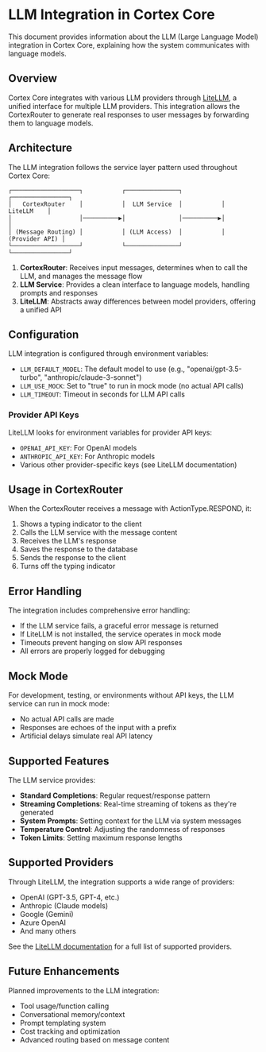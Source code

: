 # LLM Integration in Cortex Core

This document provides information about the LLM (Large Language Model) integration in Cortex Core, explaining how the system communicates with language models.

## Overview

Cortex Core integrates with various LLM providers through [LiteLLM](https://github.com/BerriAI/litellm), a unified interface for multiple LLM providers. This integration allows the CortexRouter to generate real responses to user messages by forwarding them to language models.

## Architecture

The LLM integration follows the service layer pattern used throughout Cortex Core:

```
┌───────────────────┐           ┌───────────────┐           ┌────────────────┐
│   CortexRouter    │           │  LLM Service  │           │     LiteLLM    │
│                   │──────────▶│               │──────────▶│                │
│ (Message Routing) │           │ (LLM Access)  │           │ (Provider API) │
└───────────────────┘           └───────────────┘           └────────────────┘
```

1. **CortexRouter**: Receives input messages, determines when to call the LLM, and manages the message flow
2. **LLM Service**: Provides a clean interface to language models, handling prompts and responses
3. **LiteLLM**: Abstracts away differences between model providers, offering a unified API

## Configuration

LLM integration is configured through environment variables:

- `LLM_DEFAULT_MODEL`: The default model to use (e.g., "openai/gpt-3.5-turbo", "anthropic/claude-3-sonnet")
- `LLM_USE_MOCK`: Set to "true" to run in mock mode (no actual API calls)
- `LLM_TIMEOUT`: Timeout in seconds for LLM API calls

### Provider API Keys

LiteLLM looks for environment variables for provider API keys:

- `OPENAI_API_KEY`: For OpenAI models
- `ANTHROPIC_API_KEY`: For Anthropic models
- Various other provider-specific keys (see LiteLLM documentation)

## Usage in CortexRouter

When the CortexRouter receives a message with ActionType.RESPOND, it:

1. Shows a typing indicator to the client
2. Calls the LLM service with the message content
3. Receives the LLM's response
4. Saves the response to the database
5. Sends the response to the client
6. Turns off the typing indicator

## Error Handling

The integration includes comprehensive error handling:

- If the LLM service fails, a graceful error message is returned
- If LiteLLM is not installed, the service operates in mock mode
- Timeouts prevent hanging on slow API responses
- All errors are properly logged for debugging

## Mock Mode

For development, testing, or environments without API keys, the LLM service can run in mock mode:

- No actual API calls are made
- Responses are echoes of the input with a prefix
- Artificial delays simulate real API latency

## Supported Features

The LLM service provides:

- **Standard Completions**: Regular request/response pattern
- **Streaming Completions**: Real-time streaming of tokens as they're generated
- **System Prompts**: Setting context for the LLM via system messages
- **Temperature Control**: Adjusting the randomness of responses
- **Token Limits**: Setting maximum response lengths

## Supported Providers

Through LiteLLM, the integration supports a wide range of providers:

- OpenAI (GPT-3.5, GPT-4, etc.)
- Anthropic (Claude models)
- Google (Gemini)
- Azure OpenAI
- And many others

See the [LiteLLM documentation](https://docs.litellm.ai/docs/) for a full list of supported providers.

## Future Enhancements

Planned improvements to the LLM integration:

- Tool usage/function calling
- Conversational memory/context
- Prompt templating system
- Cost tracking and optimization
- Advanced routing based on message content